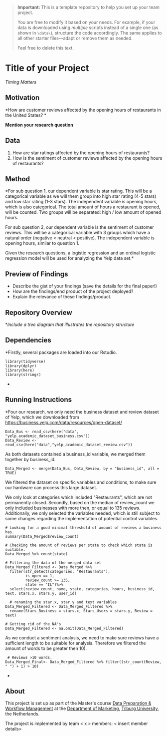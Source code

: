 > **Important:** This is a template repository to help you set up your team project.  
>  
> You are free to modify it based on your needs. For example, if your data is downloaded using *multiple* scripts instead of a single one (as shown in `\data\`), structure the code accordingly. The same applies to all other starter files—adapt or remove them as needed.  
>  
> Feel free to delete this text.


# Title of your Project
*Timing Matters* 

## Motivation

*How are customer reviews affected by the opening hours of restaurants in the United States? *

**Mention your research question**

## Data

1. How are star ratings affected by the opening hours of restaurants? 
2. How is the sentiment of customer reviews affected by the opening hours of restaurants?

## Method

*For sub question 1, our dependent variable is star rating. This will be a categorical variable as we will them group into high star rating (4-5 stars) and low star rating (1-3 stars). The independent variable is opening hours, which is also categorical. The total amount of hours a restaurant is opened, will be counted. Two groups will be separated: high / low amount of opened hours. 

For sub question 2, our dependent variable is the sentiment of customer reviews. This will be a categorical variable with 3 groups which have a natural order (negative < neutral < positive). The independent variable is opening hours, similar to question 1.

Given the research questions, a logistic regression and an ordinal logistic regression model will be used for analyzing the Yelp data set.*

## Preview of Findings 
- Describe the gist of your findings (save the details for the final paper!)
- How are the findings/end product of the project deployed?
- Explain the relevance of these findings/product. 

## Repository Overview 

**Include a tree diagram that illustrates the repository structure*

## Dependencies 

*Firstly, several packages are loaded into our Rstudio. 

```{r}
library(tidyverse)
library(dplyr)
library(here)
library(stringr)
```
*

## Running Instructions 

*Four our research, we only need the business dataset and review dataset of Yelp, which we downloaded from https://business.yelp.com/data/resources/open-dataset/  

```{r}
Data_Bus <- read_csv(here("data", "yelp_academic_dataset_business.csv"))
Data_Review <- read_csv(here("data","yelp_academic_dataset_review.csv"))
```

As both datasets contained a business_id variable, we merged them together by business_id.

```{r}
Data_Merged <- merge(Data_Bus, Data_Review, by = "business_id", all = TRUE)
```

We filtered the dataset on specific variables and conditions, to  make sure our hardware can process this large dataset. 

We only look at categories which included "Restaurants", which are not permanently closed. Secondly, based on the median of review_count we only included businesses with more then, or equal to 135 reviews. Additionally, we only selected the variables needed, which is still subject to some changes regarding the implementation of potential control variables. 

```{r}
# Looking for a good minimal threshold of amount of reviews a business has. 
summary(Data_Merged$review_count)

# Checking the amount of reviews per state to check which state is suitable. 
Data_Merged %>% count(state)

# Filtering the data of the merged data set
Data_Merged_Filtered <- Data_Merged %>% 
  filter(str_detect(categories, "Restaurants"),
         is_open == 1,
         review_count >= 135,
         state == "IL")%>% 
  select(review_count, name, state, categories, hours, business_id, text, stars.x, stars.y, user_id)
         
  # renaming the star.x, star.y and text variables
Data_Merged_Filtered <- Data_Merged_Filtered %>% 
  rename(Stars_Business = stars.x, Stars_Users = stars.y, Review = text) 

# Getting rid of the NA's
Data_Merged_Filtered <- na.omit(Data_Merged_Filtered)
```

As we conduct a sentiment analysis, we need to make sure reviews have a sufficient length to be suitable for analysis. Therefore we filtered the amount of words to be greater then 10). 

```{r}
 # Reviews >10 words. 
Data_Merged_Final<- Data_Merged_Filtered %>% filter((str_count(Review, " ") + 1) > 10)
```
*

## About 

This project is set up as part of the Master's course [Data Preparation & Workflow Management](https://dprep.hannesdatta.com/) at the [Department of Marketing](https://www.tilburguniversity.edu/about/schools/economics-and-management/organization/departments/marketing), [Tilburg University](https://www.tilburguniversity.edu/), the Netherlands.

The project is implemented by team < x > members: < insert member details>

